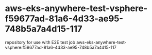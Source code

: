 # aws-eks-anywhere-test-vsphere-f59677ad-81a6-4d33-ae95-748b5a7a4d15-117
repository for use with E2E test job aws-eks-anywhere-test-vsphere:f59677ad-81a6-4d33-ae95-748b5a7a4d15-117
